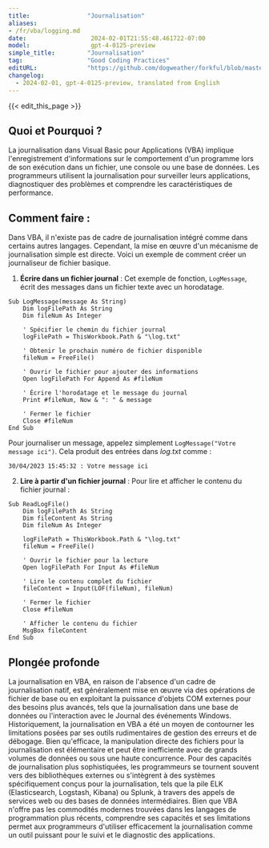 ```yaml
---
title:                "Journalisation"
aliases:
- /fr/vba/logging.md
date:                  2024-02-01T21:55:48.461722-07:00
model:                 gpt-4-0125-preview
simple_title:         "Journalisation"
tag:                  "Good Coding Practices"
editURL:              "https://github.com/dogweather/forkful/blob/master/content/fr/vba/logging.md"
changelog:
  - 2024-02-01, gpt-4-0125-preview, translated from English
---
```


{{< edit_this_page >}}

## Quoi et Pourquoi ?

La journalisation dans Visual Basic pour Applications (VBA) implique l'enregistrement d'informations sur le comportement d'un programme lors de son exécution dans un fichier, une console ou une base de données. Les programmeurs utilisent la journalisation pour surveiller leurs applications, diagnostiquer des problèmes et comprendre les caractéristiques de performance.

## Comment faire :

Dans VBA, il n'existe pas de cadre de journalisation intégré comme dans certains autres langages. Cependant, la mise en œuvre d'un mécanisme de journalisation simple est directe. Voici un exemple de comment créer un journaliseur de fichier basique.

1. **Écrire dans un fichier journal** : Cet exemple de fonction, `LogMessage`, écrit des messages dans un fichier texte avec un horodatage.

```basic
Sub LogMessage(message As String)
    Dim logFilePath As String
    Dim fileNum As Integer
    
    ' Spécifier le chemin du fichier journal
    logFilePath = ThisWorkbook.Path & "\log.txt"
    
    ' Obtenir le prochain numéro de fichier disponible
    fileNum = FreeFile()
    
    ' Ouvrir le fichier pour ajouter des informations
    Open logFilePath For Append As #fileNum
    
    ' Écrire l'horodatage et le message du journal
    Print #fileNum, Now & ": " & message
    
    ' Fermer le fichier
    Close #fileNum
End Sub
```

Pour journaliser un message, appelez simplement `LogMessage("Votre message ici")`. Cela produit des entrées dans *log.txt* comme :

```
30/04/2023 15:45:32 : Votre message ici
```

2. **Lire à partir d'un fichier journal** : Pour lire et afficher le contenu du fichier journal :

```basic
Sub ReadLogFile()
    Dim logFilePath As String
    Dim fileContent As String
    Dim fileNum As Integer
    
    logFilePath = ThisWorkbook.Path & "\log.txt"
    fileNum = FreeFile()
    
    ' Ouvrir le fichier pour la lecture
    Open logFilePath For Input As #fileNum
    
    ' Lire le contenu complet du fichier
    fileContent = Input(LOF(fileNum), fileNum)
    
    ' Fermer le fichier
    Close #fileNum
    
    ' Afficher le contenu du fichier
    MsgBox fileContent
End Sub
```

## Plongée profonde

La journalisation en VBA, en raison de l'absence d'un cadre de journalisation natif, est généralement mise en œuvre via des opérations de fichier de base ou en exploitant la puissance d'objets COM externes pour des besoins plus avancés, tels que la journalisation dans une base de données ou l'interaction avec le Journal des événements Windows. Historiquement, la journalisation en VBA a été un moyen de contourner les limitations posées par ses outils rudimentaires de gestion des erreurs et de débogage. Bien qu'efficace, la manipulation directe des fichiers pour la journalisation est élémentaire et peut être inefficiente avec de grands volumes de données ou sous une haute concurrence. Pour des capacités de journalisation plus sophistiquées, les programmeurs se tournent souvent vers des bibliothèques externes ou s'intègrent à des systèmes spécifiquement conçus pour la journalisation, tels que la pile ELK (Elasticsearch, Logstash, Kibana) ou Splunk, à travers des appels de services web ou des bases de données intermédiaires. Bien que VBA n'offre pas les commodités modernes trouvées dans les langages de programmation plus récents, comprendre ses capacités et ses limitations permet aux programmeurs d'utiliser efficacement la journalisation comme un outil puissant pour le suivi et le diagnostic des applications.
